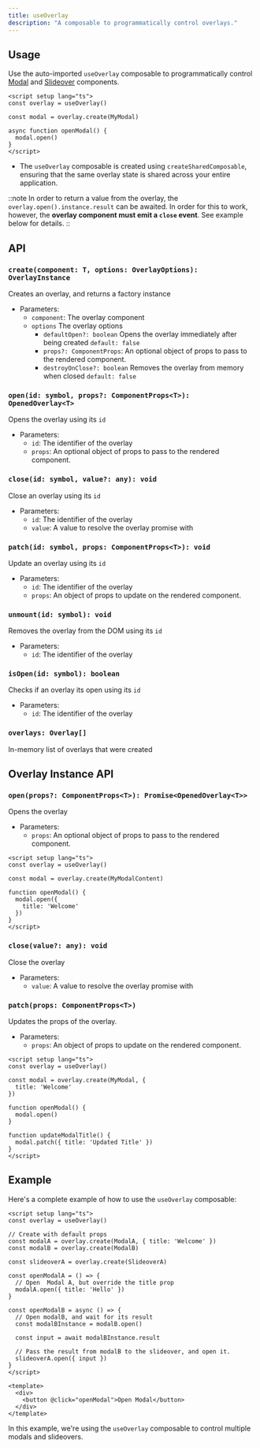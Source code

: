 ```yaml
---
title: useOverlay
description: "A composable to programmatically control overlays."
---
```


## Usage

Use the auto-imported `useOverlay` composable to programmatically control [Modal](/components/modal) and [Slideover](/components/slideover) components.

```vue
<script setup lang="ts">
const overlay = useOverlay()

const modal = overlay.create(MyModal)

async function openModal() {
  modal.open()
}
</script>
```

- The `useOverlay` composable is created using `createSharedComposable`, ensuring that the same overlay state is shared across your entire application.

::note
In order to return a value from the overlay, the `overlay.open().instance.result` can be awaited. In order for this to work, however, the **overlay component must emit a `close` event**. See example below for details.
::

## API

### `create(component: T, options: OverlayOptions): OverlayInstance`

Creates an overlay, and returns a factory instance

- Parameters:
  - `component`: The overlay component
  - `options` The overlay options
    - `defaultOpen?: boolean` Opens the overlay immediately after being created `default: false`
    - `props?: ComponentProps`: An optional object of props to pass to the rendered component.
    - `destroyOnClose?: boolean` Removes the overlay from memory when closed `default: false`

### `open(id: symbol, props?: ComponentProps<T>): OpenedOverlay<T>`

Opens the overlay using its `id`

- Parameters:
  - `id`: The identifier of the overlay
  - `props`: An optional object of props to pass to the rendered component.

### `close(id: symbol, value?: any): void`

Close an overlay using its `id`

- Parameters:
  - `id`: The identifier of the overlay
  - `value`: A value to resolve the overlay promise with

### `patch(id: symbol, props: ComponentProps<T>): void`

Update an overlay using its `id`

- Parameters:
  - `id`: The identifier of the overlay
  - `props`: An object of props to update on the rendered component.

### `unmount(id: symbol): void`

Removes the overlay from the DOM using its `id`

- Parameters:
  - `id`: The identifier of the overlay

### `isOpen(id: symbol): boolean`

Checks if an overlay its open using its `id`

- Parameters:
  - `id`: The identifier of the overlay

### `overlays: Overlay[]`

In-memory list of overlays that were created

## Overlay Instance API

### `open(props?: ComponentProps<T>): Promise<OpenedOverlay<T>>`

Opens the overlay

- Parameters:
  - `props`: An optional object of props to pass to the rendered component.

```vue
<script setup lang="ts">
const overlay = useOverlay()

const modal = overlay.create(MyModalContent)

function openModal() {
  modal.open({
    title: 'Welcome'
  })
}
</script>
```

### `close(value?: any): void`

Close the overlay

- Parameters:
  - `value`: A value to resolve the overlay promise with

### `patch(props: ComponentProps<T>)`

Updates the props of the overlay.

- Parameters:
  - `props`: An object of props to update on the rendered component.

```vue
<script setup lang="ts">
const overlay = useOverlay()

const modal = overlay.create(MyModal, {
  title: 'Welcome'
})

function openModal() {
  modal.open()
}

function updateModalTitle() {
  modal.patch({ title: 'Updated Title' })
}
</script>
```

## Example

Here's a complete example of how to use the `useOverlay` composable:

```vue
<script setup lang="ts">
const overlay = useOverlay()

// Create with default props
const modalA = overlay.create(ModalA, { title: 'Welcome' })
const modalB = overlay.create(ModalB)

const slideoverA = overlay.create(SlideoverA)

const openModalA = () => {
  // Open  Modal A, but override the title prop
  modalA.open({ title: 'Hello' })
}

const openModalB = async () => {
  // Open modalB, and wait for its result
  const modalBInstance = modalB.open()

  const input = await modalBInstance.result

  // Pass the result from modalB to the slideover, and open it.
  slideoverA.open({ input })
}
</script>

<template>
  <div>
    <button @click="openModal">Open Modal</button>
  </div>
</template>
```

In this example, we're using the `useOverlay` composable to control multiple modals and slideovers.
